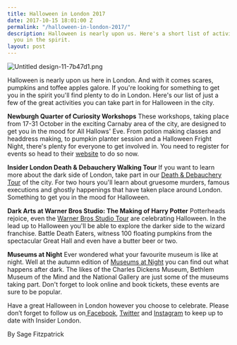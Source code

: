 ```yaml
---
title: Halloween in London 2017
date: 2017-10-15 18:01:00 Z
permalink: "/halloween-in-london-2017/"
description: Halloween is nearly upon us. Here's a short list of activities to get
  you in the spirit.
layout: post
---
```


![Untitled design-11-7b47d1.png](/uploads/Untitled%20design-11-7b47d1.png)

Halloween is nearly upon us here in London. And with it comes scares, pumpkins and toffee apples galore. If you're looking for something to get you in the spirit you'll find plenty to do in London. Here's our list of just a few of the great activities you can take part in for Halloween in the city.

**Newburgh Quarter of Curiosity Workshops**
These workshops, taking place from 17-31 October in the exciting Carnaby area of the city, are designed to get you in the mood for All Hallows' Eve. From potion making classes and headdress making, to pumpkin planter session and a Halloween Fright Night, there's plenty for everyone to get involved in. You need to register for events so head to their [website](https://www.carnaby.co.uk/news-and-events/newburgh-quarter-of-curiosity/) to do so now.

**Insider London Death & Debauchery Walking Tour**
If you want to learn more about the dark side of London, take part in our [Death & Debauchery Tour](https://www.insider-london.co.uk/tours/the-death-and-debauchery-tour/) of the city. For two hours you'll learn about gruesome murders, famous executions and ghostly happenings that have taken place around London. Something to get you in the mood for Halloween.

**Dark Arts at Warner Bros Studio: The Making of Harry Potter**
Potterheads rejoice, even the [Warner Bros Studio Tour](https://www.wbstudiotour.co.uk/home) are celebrating Halloween. In the lead up to Halloween you'll be able to explore the darker side to the wizard franchise. Battle Death Eaters, witness 100 floating pumpkins from the spectacular Great Hall and even have a butter beer or two. 

**Museums at Night**
Ever wondered what your favourite museum is like at night. Well at the autumn edition of [Museums at Night](http://museumsatnight.org.uk) you can find out what happens after dark. The likes of the Charles Dickens Museum, Bethlem Museum of the Mind and the National Gallery are just some of the museums taking part. Don't forget to look online and book tickets, these events are sure to be popular. 

Have a great Halloween in London however you choose to celebrate. Please don’t forget to follow us on[ Facebook](http://facebook.com/insiderlondon/?fref=ts), [Twitter](https://twitter.com/insiderlondon) and [Instagram](https://www.instagram.com/insiderlondontours/) to keep up to date with Insider London. 

By Sage Fitzpatrick